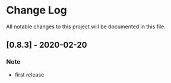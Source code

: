 # Change Log

All notable changes to this project will be documented in this file.

## [0.8.3] - 2020-02-20

### Note

- first release